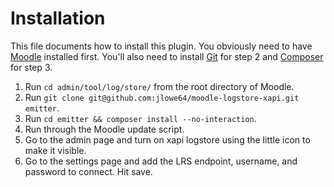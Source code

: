 # Installation
This file documents how to install this plugin. You obviously need to have [Moodle](https://moodle.org/) installed first. You'll also need to install [Git](https://git-scm.com/) for step 2 and [Composer](https://getcomposer.org/) for step 3.

1. Run `cd admin/tool/log/store/` from the root directory of Moodle.
2. Run `git clone git@github.com:jlowe64/moodle-logstore-xapi.git emitter`.
3. Run `cd emitter && composer install --no-interaction`.
4. Run through the Moodle update script.
5. Go to the admin page and turn on xapi logstore using the little icon to make it visible.
6. Go to the settings page and add the LRS endpoint, username, and password to connect. Hit save.